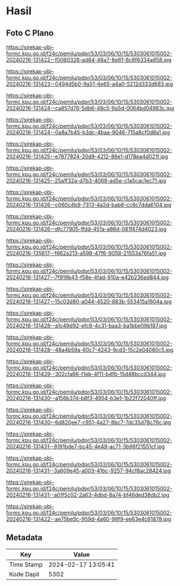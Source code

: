 # Hasil

## Foto C Plano

https://sirekap-obj-formc.kpu.go.id/f24c/pemilu/pdpr/53/03/06/10/15/5303061015002-20240216-131422--f0060328-ad84-48a7-8e61-8c6f6334a858.jpg

https://sirekap-obj-formc.kpu.go.id/f24c/pemilu/pdpr/53/03/06/10/15/5303061015002-20240216-131423--0494d5b0-9a51-4e65-a4a0-5212d333d683.jpg

https://sirekap-obj-formc.kpu.go.id/f24c/pemilu/pdpr/53/03/06/10/15/5303061015002-20240216-131424--ca857d76-5db6-48c5-9a5d-0064bd04983c.jpg

https://sirekap-obj-formc.kpu.go.id/f24c/pemilu/pdpr/53/03/06/10/15/5303061015002-20240216-131424--0a8a7b45-b3dc-4baa-9046-715a8cf0d8a1.jpg

https://sirekap-obj-formc.kpu.go.id/f24c/pemilu/pdpr/53/03/06/10/15/5303061015002-20240216-131425--e7877824-20d9-4212-86e1-d178ea4d021f.jpg

https://sirekap-obj-formc.kpu.go.id/f24c/pemilu/pdpr/53/03/06/10/15/5303061015002-20240216-131425--25a1f32a-d7b3-4068-ad5e-c1a5cac1ec71.jpg

https://sirekap-obj-formc.kpu.go.id/f24c/pemilu/pdpr/53/03/06/10/15/5303061015002-20240216-131426--c060c4b9-7313-4a2d-bab8-cc6c7dda6104.jpg

https://sirekap-obj-formc.kpu.go.id/f24c/pemilu/pdpr/53/03/06/10/15/5303061015002-20240216-131426--dfc77905-ffdd-451a-a86d-081f474d4023.jpg

https://sirekap-obj-formc.kpu.go.id/f24c/pemilu/pdpr/53/03/06/10/15/5303061015002-20240216-135617--f662a213-a598-47f6-9058-21553a76fa51.jpg

https://sirekap-obj-formc.kpu.go.id/f24c/pemilu/pdpr/53/03/06/10/15/5303061015002-20240216-131427--7f919b43-f58e-4fad-910a-e42b236ed844.jpg

https://sirekap-obj-formc.kpu.go.id/f24c/pemilu/pdpr/53/03/06/10/15/5303061015002-20240216-131427--15c03d80-a044-4520-883b-553415a1604a.jpg

https://sirekap-obj-formc.kpu.go.id/f24c/pemilu/pdpr/53/03/06/10/15/5303061015002-20240216-131428--a1c49d92-efc6-4c31-baa3-ba1bbe09b187.jpg

https://sirekap-obj-formc.kpu.go.id/f24c/pemilu/pdpr/53/03/06/10/15/5303061015002-20240216-131428--48a4b59a-60c7-4243-9cd3-15c2e04080c5.jpg

https://sirekap-obj-formc.kpu.go.id/f24c/pemilu/pdpr/53/03/06/10/15/5303061015002-20240216-131429--302cfa66-f1eb-4f11-b4fb-15d48bccd344.jpg

https://sirekap-obj-formc.kpu.go.id/f24c/pemilu/pdpr/53/03/06/10/15/5303061015002-20240216-131430--a156b37d-b8f3-4954-b3e1-1b22f72040ff.jpg

https://sirekap-obj-formc.kpu.go.id/f24c/pemilu/pdpr/53/03/06/10/15/5303061015002-20240216-131430--6d820ee7-c951-4a27-8bc7-7dc35d78c76c.jpg

https://sirekap-obj-formc.kpu.go.id/f24c/pemilu/pdpr/53/03/06/10/15/5303061015002-20240216-131431--8191bde7-bc45-4e49-ac71-3b96f21551cf.jpg

https://sirekap-obj-formc.kpu.go.id/f24c/pemilu/pdpr/53/03/06/10/15/5303061015002-20240216-131431--3a609e45-a003-41bc-9257-94cf8ac28424.jpg

https://sirekap-obj-formc.kpu.go.id/f24c/pemilu/pdpr/53/03/06/10/15/5303061015002-20240216-131431--a01f5c02-2a63-4dbd-8a74-bf46ded38db2.jpg

https://sirekap-obj-formc.kpu.go.id/f24c/pemilu/pdpr/53/03/06/10/15/5303061015002-20240216-131422--ae75be5c-959d-4a60-99f9-ee63e4c61878.jpg


## Metadata

| Key        | Value               |
| ---------- | ------------------- |
| Time Stamp | 2024-02-17 13:05:41 |
| Kode Dapil | 5302                |



